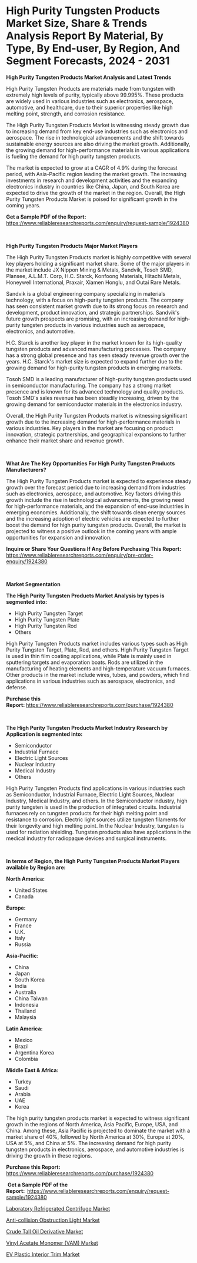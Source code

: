 <p><h1>High Purity Tungsten Products Market Size, Share & Trends Analysis Report By Material, By Type, By End-user, By Region, And Segment Forecasts, 2024 - 2031</h1></p><p><strong>High Purity Tungsten Products Market Analysis and Latest Trends</strong></p>
<p><p>High Purity Tungsten Products are materials made from tungsten with extremely high levels of purity, typically above 99.995%. These products are widely used in various industries such as electronics, aerospace, automotive, and healthcare, due to their superior properties like high melting point, strength, and corrosion resistance.</p><p>The High Purity Tungsten Products Market is witnessing steady growth due to increasing demand from key end-use industries such as electronics and aerospace. The rise in technological advancements and the shift towards sustainable energy sources are also driving the market growth. Additionally, the growing demand for high-performance materials in various applications is fueling the demand for high purity tungsten products.</p><p>The market is expected to grow at a CAGR of 4.9% during the forecast period, with Asia-Pacific region leading the market growth. The increasing investments in research and development activities and the expanding electronics industry in countries like China, Japan, and South Korea are expected to drive the growth of the market in the region. Overall, the High Purity Tungsten Products Market is poised for significant growth in the coming years.</p></p>
<p><strong>Get a Sample PDF of the Report:&nbsp;</strong> <a href="https://www.reliableresearchreports.com/enquiry/request-sample/1924380">https://www.reliableresearchreports.com/enquiry/request-sample/1924380</a></p>
<p>&nbsp;</p>
<p><strong>High Purity Tungsten Products Major Market Players</strong></p>
<p><p>The High Purity Tungsten Products market is highly competitive with several key players holding a significant market share. Some of the major players in the market include JX Nippon Mining & Metals, Sandvik, Tosoh SMD, Plansee, A.L.M.T. Corp, H.C. Starck, Konfoong Materials, Hitachi Metals, Honeywell International, Praxair, Xiamen Honglu, and Outai Rare Metals.</p><p>Sandvik is a global engineering company specializing in materials technology, with a focus on high-purity tungsten products. The company has seen consistent market growth due to its strong focus on research and development, product innovation, and strategic partnerships. Sandvik's future growth prospects are promising, with an increasing demand for high-purity tungsten products in various industries such as aerospace, electronics, and automotive.</p><p>H.C. Starck is another key player in the market known for its high-quality tungsten products and advanced manufacturing processes. The company has a strong global presence and has seen steady revenue growth over the years. H.C. Starck's market size is expected to expand further due to the growing demand for high-purity tungsten products in emerging markets.</p><p>Tosoh SMD is a leading manufacturer of high-purity tungsten products used in semiconductor manufacturing. The company has a strong market presence and is known for its advanced technology and quality products. Tosoh SMD's sales revenue has been steadily increasing, driven by the growing demand for semiconductor materials in the electronics industry.</p><p>Overall, the High Purity Tungsten Products market is witnessing significant growth due to the increasing demand for high-performance materials in various industries. Key players in the market are focusing on product innovation, strategic partnerships, and geographical expansions to further enhance their market share and revenue growth.</p></p>
<p>&nbsp;</p>
<p><strong>What Are The Key Opportunities For High Purity Tungsten Products Manufacturers?</strong></p>
<p><p>The High Purity Tungsten Products market is expected to experience steady growth over the forecast period due to increasing demand from industries such as electronics, aerospace, and automotive. Key factors driving this growth include the rise in technological advancements, the growing need for high-performance materials, and the expansion of end-use industries in emerging economies. Additionally, the shift towards clean energy sources and the increasing adoption of electric vehicles are expected to further boost the demand for high purity tungsten products. Overall, the market is projected to witness a positive outlook in the coming years with ample opportunities for expansion and innovation.</p></p>
<p><strong>Inquire or Share Your Questions If Any Before Purchasing This Report:</strong> <a href="https://www.reliableresearchreports.com/enquiry/pre-order-enquiry/1924380">https://www.reliableresearchreports.com/enquiry/pre-order-enquiry/1924380</a></p>
<p>&nbsp;</p>
<p><strong>Market Segmentation</strong></p>
<p><strong>The High Purity Tungsten Products Market Analysis by types is segmented into:</strong></p>
<p><ul><li>High Purity Tungsten Target</li><li>High Purity Tungsten Plate</li><li>High Purity Tungsten Rod</li><li>Others</li></ul></p>
<p><p>High Purity Tungsten Products market includes various types such as High Purity Tungsten Target, Plate, Rod, and others. High Purity Tungsten Target is used in thin film coating applications, while Plate is mainly used in sputtering targets and evaporation boats. Rods are utilized in the manufacturing of heating elements and high-temperature vacuum furnaces. Other products in the market include wires, tubes, and powders, which find applications in various industries such as aerospace, electronics, and defense.</p></p>
<p><strong>Purchase this Report:&nbsp;</strong><a href="https://www.reliableresearchreports.com/purchase/1924380">https://www.reliableresearchreports.com/purchase/1924380</a></p>
<p>&nbsp;</p>
<p><strong>The High Purity Tungsten Products Market Industry Research by Application is segmented into:</strong></p>
<p><ul><li>Semiconductor</li><li>Industrial Furnace</li><li>Electric Light Sources</li><li>Nuclear Industry</li><li>Medical Industry</li><li>Others</li></ul></p>
<p><p>High Purity Tungsten Products find applications in various industries such as Semiconductor, Industrial Furnace, Electric Light Sources, Nuclear Industry, Medical Industry, and others. In the Semiconductor industry, high purity tungsten is used in the production of integrated circuits. Industrial furnaces rely on tungsten products for their high melting point and resistance to corrosion. Electric light sources utilize tungsten filaments for their longevity and high melting point. In the Nuclear Industry, tungsten is used for radiation shielding. Tungsten products also have applications in the medical industry for radiopaque devices and surgical instruments.</p></p>
<p>&nbsp;</p>
<p><strong>In terms of Region, the High Purity Tungsten Products Market Players available by Region are:</strong></p>
<p>
    <p> <strong> North America: </strong>
        <ul>
            <li>United States</li>
            <li>Canada</li>
        </ul>
        </p> 
    <p> <strong> Europe: </strong>
        <ul>
            <li>Germany</li>
            <li>France</li>
            <li>U.K.</li>
            <li>Italy</li>
            <li>Russia</li>
        </ul>
        </p> 
    <p> <strong> Asia-Pacific: </strong>
        <ul>
            <li>China</li>
            <li>Japan</li>
            <li>South Korea</li>
            <li>India</li>
            <li>Australia</li>
            <li>China Taiwan</li>
            <li>Indonesia</li>
            <li>Thailand</li>
            <li>Malaysia</li>
        </ul>
        </p> 
    <p> <strong> Latin America: </strong>
        <ul>
            <li>Mexico</li>
            <li>Brazil</li>
            <li>Argentina Korea</li>
            <li>Colombia</li>
        </ul>
        </p> 
    <p> <strong> Middle East & Africa: </strong>
        <ul>
            <li>Turkey</li>
            <li>Saudi</li>
            <li>Arabia</li>
            <li>UAE</li>
            <li>Korea</li>
        </ul>
    </p>
    </p>
<p><p>The high purity tungsten products market is expected to witness significant growth in the regions of North America, Asia Pacific, Europe, USA, and China. Among these, Asia Pacific is projected to dominate the market with a market share of 40%, followed by North America at 30%, Europe at 20%, USA at 5%, and China at 5%. The increasing demand for high purity tungsten products in electronics, aerospace, and automotive industries is driving the growth in these regions.</p></p>
<p><strong>Purchase this Report: </strong><a href="https://www.reliableresearchreports.com/purchase/1924380">https://www.reliableresearchreports.com/purchase/1924380</a></p>
<p>&nbsp;<strong>Get a Sample PDF of the Report:&nbsp;&nbsp;</strong><a href="https://www.reliableresearchreports.com/enquiry/request-sample/1924380">https://www.reliableresearchreports.com/enquiry/request-sample/1924380</a></p>
<p><strong></strong></p>
<p><p><a href="https://picayune-night-cbd.notion.site/Laboratory-Refrigerated-Centrifuge-Market-Size-Growing-and-Forecasted-for-period-from-2024-2031-an-06d525996463437a8afb4d1f17d59389">Laboratory Refrigerated Centrifuge Market</a></p><p><a href="https://butternut-bug-553.notion.site/Anti-collision-Obstruction-Light-Market-Growth-Market-Trends-COVID-19-Impact-and-Forecasts-for-pe-7641cae630b94a5d808ce0494a4d20a9">Anti-collision Obstruction Light Market</a></p><p><a href="https://view.publitas.com/reportprime-1/crude-tall-oil-derivative-market-research-report-forecasted-for-period-from-2024-2031-by-market-type-market-application-and-region/">Crude Tall Oil Derivative Market</a></p><p><a href="https://view.publitas.com/reportprime-1/vinyl-acetate-monomer-vam-market-growth-market-trends-covid-19-impact-and-forecasts-for-period-from-2024-2031/">Vinyl Acetate Monomer (VAM) Market</a></p><p><a href="https://five-trouble-98a.notion.site/EV-Plastic-Interior-Trim-Market-Size-Reflecting-a-Forecast-Till-2031-Market-By-Type-By-Application-84e1d4e7c14047d19c1aeb3dff4a03a9">EV Plastic Interior Trim Market</a></p></p>